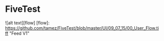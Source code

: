 # FiveTest

![alt text][flow]
[flow]: https://github.com/tamez/FiveTest/blob/master/UI/09_07_15/00_User_Flow.tiff "Feed V1"
